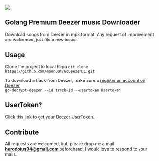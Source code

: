 [![](https://img.shields.io/appveyor/ci/gruntjs/grunt.svg)](https://github.com/moon004/Go-deezer-downloader/branches)

## Golang Premium Deezer music Downloader
Download songs from Deezer in mp3 format. Any request of improvement are welcomed, just file a new issue~

## Usage
Clone the project to local Repo
`git clone https://github.com/moon004/GoDeezerDL.git`

To download a track from Deezer, make sure u [register an account on Deezer](https://www.deezer.com/en/)<br/>
`go-decrypt-deezer --id track-id --usertoken Usertoken`

## UserToken?
Click this [link to get your Deezer UserToken.](https://notabug.org/RemixDevs/DeezloaderRemix/wiki/Login+via+userToken)

## Contribute
All requests are welcomed, but, please drop me a mail **herodotus94@gmail.com** beforehand, I would love to respond to your mails.
